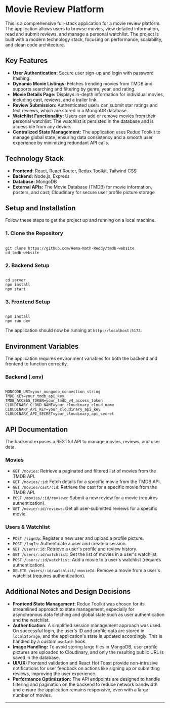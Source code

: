 <h1>Movie Review Platform</h1> 
<p>
  This is a comprehensive full-stack application for a movie review platform. 
  The application allows users to browse movies, view detailed information, 
  read and submit reviews, and manage a personal watchlist. The project is built 
  with a modern technology stack, focusing on performance, scalability, and clean code architecture.
</p> 

<h2>Key Features</h2> 
<ul> 
  <li><strong>User Authentication:</strong> Secure user sign-up and login with password hashing.</li> 
  <li><strong>Dynamic Movie Listings:</strong> Fetches trending movies from TMDB and supports searching and filtering by genre, year, and rating.</li> 
  <li><strong>Movie Details Page:</strong> Displays in-depth information for individual movies, including cast, reviews, and a trailer link.</li> 
  <li><strong>Review Submission:</strong> Authenticated users can submit star ratings and text reviews, which are stored in a MongoDB database.</li> 
  <li><strong>Watchlist Functionality:</strong> Users can add or remove movies from their personal watchlist. The watchlist is persisted in the database and is accessible from any device.</li> 
  <li><strong>Centralized State Management:</strong> The application uses Redux Toolkit to manage global state, ensuring data consistency and a smooth user experience by minimizing redundant API calls.</li> 
</ul> 

<h2>Technology Stack</h2> 
<ul> 
  <li><strong>Frontend:</strong> React, React Router, Redux Toolkit, Tailwind CSS</li> 
  <li><strong>Backend:</strong> Node.js, Express</li> 
  <li><strong>Database:</strong> MongoDB</li> 
  <li><strong>External APIs:</strong> The Movie Database (TMDB) for movie information, posters, and cast; Cloudinary for secure user profile picture storage</li> 
</ul> 

<h2>Setup and Installation</h2> 
<p>Follow these steps to get the project up and running on a local machine.</p> 

<h3>1. Clone the Repository</h3> 
<pre><code>
git clone https://github.com/Hema-Nath-Reddy/tmdb-website
cd tmdb-website
</code></pre> 

<h3>2. Backend Setup</h3> 
<pre><code>
cd server 
npm install 
npm start 
</code></pre> 

<h3>3. Frontend Setup</h3> 
<pre><code>
npm install 
npm run dev 
</code></pre> 
<p>The application should now be running at <code>http://localhost:5173</code>.</p> 

<h2>Environment Variables</h2> 
<p>The application requires environment variables for both the backend and frontend to function correctly.</p> 

<h3>Backend (.env)</h3> 
<pre><code>
MONGODB_URI=your_mongodb_connection_string 
TMDB_KEY=your_tmdb_api_key 
TMDB_ACCESS_TOKEN=your_tmdb_v4_access_token 
CLOUDINARY_CLOUD_NAME=your_cloudinary_cloud_name 
CLOUDINARY_API_KEY=your_cloudinary_api_key 
CLOUDINARY_API_SECRET=your_cloudinary_api_secret 
</code></pre> 

<h2>API Documentation</h2> 
<p>The backend exposes a RESTful API to manage movies, reviews, and user data.</p> 

<h3>Movies</h3> 
<ul> 
  <li><code>GET /movies</code>: Retrieve a paginated and filtered list of movies from the TMDB API.</li> 
  <li><code>GET /movies/:id</code>: Fetch details for a specific movie from the TMDB API.</li> 
  <li><code>GET /movies/cast/:id</code>: Retrieve the cast for a specific movie from the TMDB API.</li> 
  <li><code>POST /movies/:id/reviews</code>: Submit a new review for a movie (requires authentication).</li> 
  <li><code>GET /movie/:id/reviews</code>: Get all user-submitted reviews for a specific movie.</li> 
</ul> 

<h3>Users &amp; Watchlist</h3> 
<ul> 
  <li><code>POST /signUp</code>: Register a new user and upload a profile picture.</li> 
  <li><code>POST /logIn</code>: Authenticate a user and create a session.</li> 
  <li><code>GET /users/:id</code>: Retrieve a user's profile and review history.</li> 
  <li><code>GET /users/:id/watchlist</code>: Get the list of movies in a user's watchlist.</li> 
  <li><code>POST /users/:id/watchlist</code>: Add a movie to a user's watchlist (requires authentication).</li> 
  <li><code>DELETE /users/:id/watchlist/:movieId</code>: Remove a movie from a user's watchlist (requires authentication).</li> 
</ul> 

<h2>Additional Notes and Design Decisions</h2> 
<ul> 
  <li><strong>Frontend State Management:</strong> Redux Toolkit was chosen for its streamlined approach to state management, especially for asynchronous data fetching and global state such as user authentication and the watchlist.</li> 
  <li><strong>Authentication:</strong> A simplified session management approach was used. On successful login, the user's ID and profile data are stored in <code>localStorage</code>, and the application's state is updated accordingly. This is handled by a custom <code>useAuth</code> hook.</li> 
  <li><strong>Image Handling:</strong> To avoid storing large files in MongoDB, user profile pictures are uploaded to Cloudinary, and only the resulting public URL is saved in the database.</li> 
  <li><strong>UI/UX:</strong> Frontend validation and React Hot Toast provide non-intrusive notifications for user feedback on actions like signing up or submitting reviews, improving the user experience.</li> 
  <li><strong>Performance Optimization:</strong> The API endpoints are designed to handle filtering and pagination on the backend to reduce network bandwidth and ensure the application remains responsive, even with a large number of movies.</li> 
</ul> 

<hr> 
